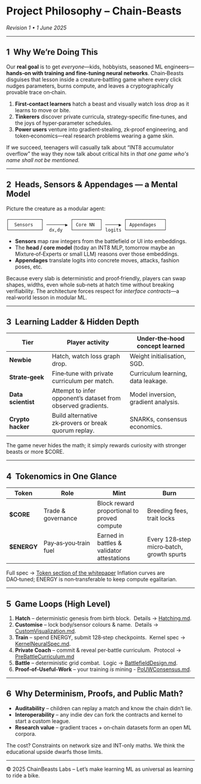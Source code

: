 # Project Philosophy – Chain‑Beasts

*Revision 1 • 1 June 2025*

---

## 1  Why We’re Doing This

Our **real goal** is to get *everyone*—kids, hobbyists, seasoned ML engineers—**hands‑on with training and fine‑tuning neural networks**.  Chain‑Beasts disguises that lesson inside a creature‑battling game where every click nudges parameters, burns compute, and leaves a cryptographically provable trace on‑chain.

1. **First‑contact learners** hatch a beast and visually watch loss drop as it learns to move or bite.
2. **Tinkerers** discover private curricula, strategy‑specific fine‑tunes, and the joys of hyper‑parameter schedules.
3. **Power users** venture into gradient‑stealing, zk‑proof engineering, and token‑economics—real research problems wearing a game skin.

If we succeed, teenagers will casually talk about “INT8 accumulator overflow” the way they now talk about critical hits in *that one game who's name shall not be mentioned.*

---

## 2  Heads, Sensors & Appendages — a Mental Model

Picture the creature as a modular agent:

```
┌────────────┐          ┌──────────┐        ┌──────────────┐
│  Sensors   │ ───────▶ │ Core NN  │ ─────▶ │ Appendages   │
└────────────┘  dx,dy   └──────────┘ logits └──────────────┘
```

* **Sensors** map raw integers from the battlefield or UI into embeddings.
* The **head / core model** (today an INT8 MLP, tomorrow maybe an Mixture‑of‑Experts or small LLM) reasons over those embeddings.
* **Appendages** translate logits into concrete moves, attacks, fashion poses, etc.

Because every slab is deterministic and proof‑friendly, players can swap shapes, widths, even whole sub‑nets at hatch time without breaking verifiability.  The architecture forces respect for *interface contracts*—a real‑world lesson in modular ML.

---

## 3  Learning Ladder & Hidden Depth

| Tier               | Player activity                                              | Under‑the‑hood concept learned      |
| ------------------ | ------------------------------------------------------------ | ----------------------------------- |
| **Newbie**         | Hatch, watch loss graph drop.                                | Weight initialisation, SGD.         |
| **Strate‑geek**    | Fine‑tune with private curriculum per match.                 | Curriculum learning, data leakage.  |
| **Data scientist** | Attempt to infer opponent’s dataset from observed gradients. | Model inversion, gradient analysis. |
| **Crypto hacker**  | Build alternative zk‑provers or break quorum replay.         | SNARKs, consensus economics.        |

The game never hides the math; it simply rewards curiosity with stronger beasts or more \$CORE.

---

## 4  Tokenomics in One Glance

| Token        | Role                  | Mint                                        | Burn                                      |
| ------------ | --------------------- | ------------------------------------------- | ----------------------------------------- |
| **\$CORE**   | Trade & governance    | Block reward proportional to proved compute | Breeding fees, trait locks                |
| **\$ENERGY** | Pay‑as‑you‑train fuel | Earned in battles & validator attestations  | Every 128‑step micro‑batch, growth spurts |

Full spec → [Token section of the whitepaper](whitepaper/ChainBeastsWhitepaper.md)
Inflation curves are DAO‑tuned; ENERGY is non‑transferable to keep compute egalitarian.

---

## 5  Game Loops (High Level)

1. **Hatch** – deterministic genesis from birth block.  Details → [Hatching.md](Hatching.md).
2. **Customise** – lock body/sensor colours & name.  Details → [CustomVisualization.md](CustomVisualization.md).
3. **Train** – spend ENERGY, submit 128‑step checkpoints.  Kernel spec → [KernelNeuralSpec.md](KernelNeuralSpec.md).
4. **Private Coach** – commit & reveal per‑battle curriculum.  Protocol → [PreBattleCurriculum.md](PreBattleCurriculum.md)
5. **Battle** – deterministic grid combat.  Logic → [BattlefieldDesign.md](BattlefieldDesign.md).
6. **Proof‑of‑Useful‑Work** – your training *is* mining - [PoUWConsensus.md](PoUWConsensus.md).

---

## 6  Why Determinism, Proofs, and Public Math?

* **Auditability** – children can replay a match and know the chain didn’t lie.
* **Interoperability** – any indie dev can fork the contracts and kernel to start a custom league.
* **Research value** – gradient traces + on‑chain datasets form an open ML corpora.

The cost? Constraints on network size and INT‑only maths.  We think the educational upside dwarfs those limits.

---

© 2025 ChainBeasts Labs – Let’s make learning ML as universal as learning to ride a bike.

